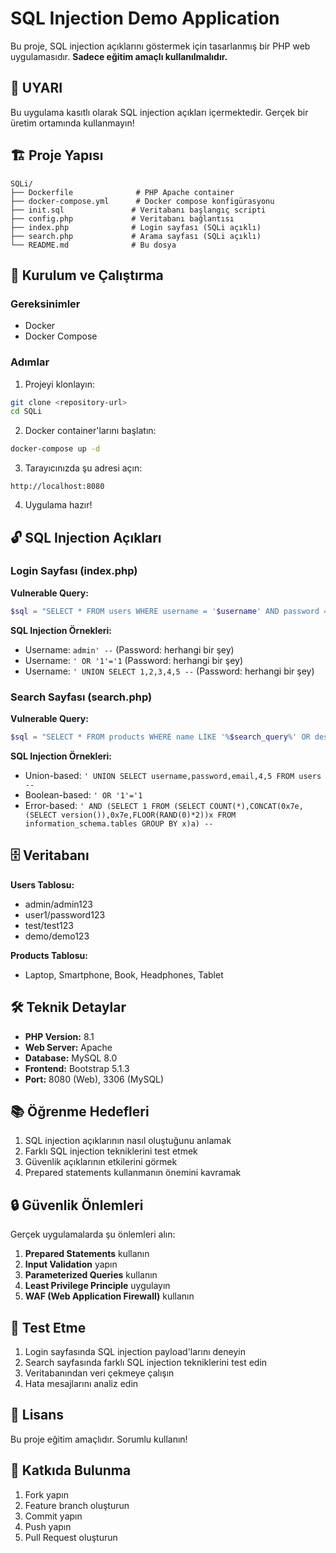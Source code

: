 # SQL Injection Demo Application

Bu proje, SQL injection açıklarını göstermek için tasarlanmış bir PHP web uygulamasıdır. **Sadece eğitim amaçlı kullanılmalıdır.**

## 🚨 UYARI

Bu uygulama kasıtlı olarak SQL injection açıkları içermektedir. Gerçek bir üretim ortamında kullanmayın!

## 🏗️ Proje Yapısı

```
SQLi/
├── Dockerfile              # PHP Apache container
├── docker-compose.yml      # Docker compose konfigürasyonu
├── init.sql               # Veritabanı başlangıç scripti
├── config.php             # Veritabanı bağlantısı
├── index.php              # Login sayfası (SQLi açıklı)
├── search.php             # Arama sayfası (SQLi açıklı)
└── README.md              # Bu dosya
```

## 🚀 Kurulum ve Çalıştırma

### Gereksinimler
- Docker
- Docker Compose

### Adımlar

1. Projeyi klonlayın:
```bash
git clone <repository-url>
cd SQLi
```

2. Docker container'larını başlatın:
```bash
docker-compose up -d
```

3. Tarayıcınızda şu adresi açın:
```
http://localhost:8080
```

4. Uygulama hazır! 

## 🔓 SQL Injection Açıkları

### Login Sayfası (index.php)

**Vulnerable Query:**
```php
$sql = "SELECT * FROM users WHERE username = '$username' AND password = '$password'";
```

**SQL Injection Örnekleri:**
- Username: `admin' --` (Password: herhangi bir şey)
- Username: `' OR '1'='1` (Password: herhangi bir şey)
- Username: `' UNION SELECT 1,2,3,4,5 --` (Password: herhangi bir şey)

### Search Sayfası (search.php)

**Vulnerable Query:**
```php
$sql = "SELECT * FROM products WHERE name LIKE '%$search_query%' OR description LIKE '%$search_query%' OR category LIKE '%$search_query%'";
```

**SQL Injection Örnekleri:**
- Union-based: `' UNION SELECT username,password,email,4,5 FROM users --`
- Boolean-based: `' OR '1'='1`
- Error-based: `' AND (SELECT 1 FROM (SELECT COUNT(*),CONCAT(0x7e,(SELECT version()),0x7e,FLOOR(RAND(0)*2))x FROM information_schema.tables GROUP BY x)a) --`

## 🗄️ Veritabanı

**Users Tablosu:**
- admin/admin123
- user1/password123
- test/test123
- demo/demo123

**Products Tablosu:**
- Laptop, Smartphone, Book, Headphones, Tablet

## 🛠️ Teknik Detaylar

- **PHP Version:** 8.1
- **Web Server:** Apache
- **Database:** MySQL 8.0
- **Frontend:** Bootstrap 5.1.3
- **Port:** 8080 (Web), 3306 (MySQL)

## 📚 Öğrenme Hedefleri

1. SQL injection açıklarının nasıl oluştuğunu anlamak
2. Farklı SQL injection tekniklerini test etmek
3. Güvenlik açıklarının etkilerini görmek
4. Prepared statements kullanmanın önemini kavramak

## 🔒 Güvenlik Önlemleri

Gerçek uygulamalarda şu önlemleri alın:

1. **Prepared Statements** kullanın
2. **Input Validation** yapın
3. **Parameterized Queries** kullanın
4. **Least Privilege Principle** uygulayın
5. **WAF (Web Application Firewall)** kullanın

## 🧪 Test Etme

1. Login sayfasında SQL injection payload'larını deneyin
2. Search sayfasında farklı SQL injection tekniklerini test edin
3. Veritabanından veri çekmeye çalışın
4. Hata mesajlarını analiz edin

## 📝 Lisans

Bu proje eğitim amaçlıdır. Sorumlu kullanın!

## 🤝 Katkıda Bulunma

1. Fork yapın
2. Feature branch oluşturun
3. Commit yapın
4. Push yapın
5. Pull Request oluşturun
